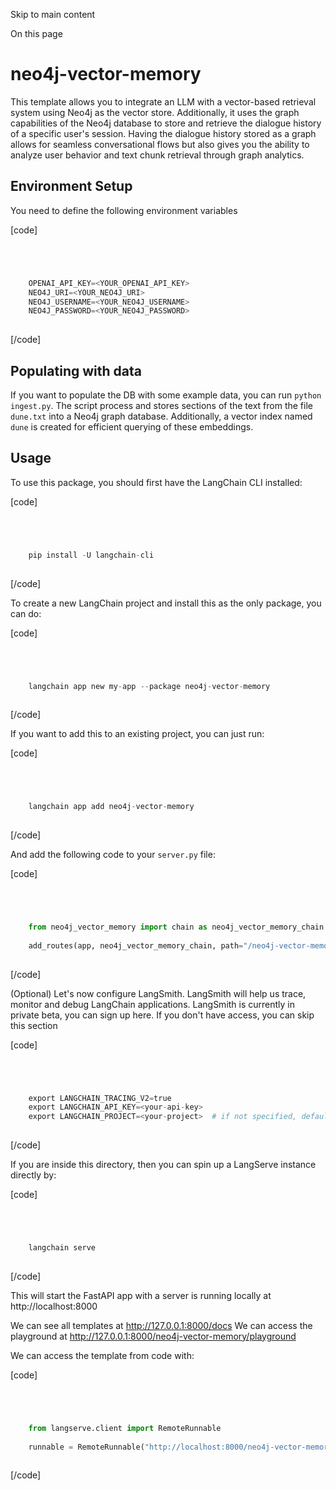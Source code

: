 

Skip to main content

On this page

# neo4j-vector-memory

This template allows you to integrate an LLM with a vector-based retrieval system using Neo4j as the vector store. Additionally, it uses the graph capabilities of the Neo4j database to store and
retrieve the dialogue history of a specific user's session. Having the dialogue history stored as a graph allows for seamless conversational flows but also gives you the ability to analyze user
behavior and text chunk retrieval through graph analytics.

## Environment Setup​

You need to define the following environment variables

[code]
```python




    OPENAI_API_KEY=<YOUR_OPENAI_API_KEY>  
    NEO4J_URI=<YOUR_NEO4J_URI>  
    NEO4J_USERNAME=<YOUR_NEO4J_USERNAME>  
    NEO4J_PASSWORD=<YOUR_NEO4J_PASSWORD>  
    


```
[/code]


## Populating with data​

If you want to populate the DB with some example data, you can run `python ingest.py`. The script process and stores sections of the text from the file `dune.txt` into a Neo4j graph database.
Additionally, a vector index named `dune` is created for efficient querying of these embeddings.

## Usage​

To use this package, you should first have the LangChain CLI installed:

[code]
```python




    pip install -U langchain-cli  
    


```
[/code]


To create a new LangChain project and install this as the only package, you can do:

[code]
```python




    langchain app new my-app --package neo4j-vector-memory  
    


```
[/code]


If you want to add this to an existing project, you can just run:

[code]
```python




    langchain app add neo4j-vector-memory  
    


```
[/code]


And add the following code to your `server.py` file:

[code]
```python




    from neo4j_vector_memory import chain as neo4j_vector_memory_chain  
      
    add_routes(app, neo4j_vector_memory_chain, path="/neo4j-vector-memory")  
    


```
[/code]


(Optional) Let's now configure LangSmith. LangSmith will help us trace, monitor and debug LangChain applications. LangSmith is currently in private beta, you can sign up here. If you don't have
access, you can skip this section

[code]
```python




    export LANGCHAIN_TRACING_V2=true  
    export LANGCHAIN_API_KEY=<your-api-key>  
    export LANGCHAIN_PROJECT=<your-project>  # if not specified, defaults to "default"  
    


```
[/code]


If you are inside this directory, then you can spin up a LangServe instance directly by:

[code]
```python




    langchain serve  
    


```
[/code]


This will start the FastAPI app with a server is running locally at http://localhost:8000

We can see all templates at http://127.0.0.1:8000/docs We can access the playground at http://127.0.0.1:8000/neo4j-vector-memory/playground

We can access the template from code with:

[code]
```python




    from langserve.client import RemoteRunnable  
      
    runnable = RemoteRunnable("http://localhost:8000/neo4j-vector-memory")  
    


```
[/code]


